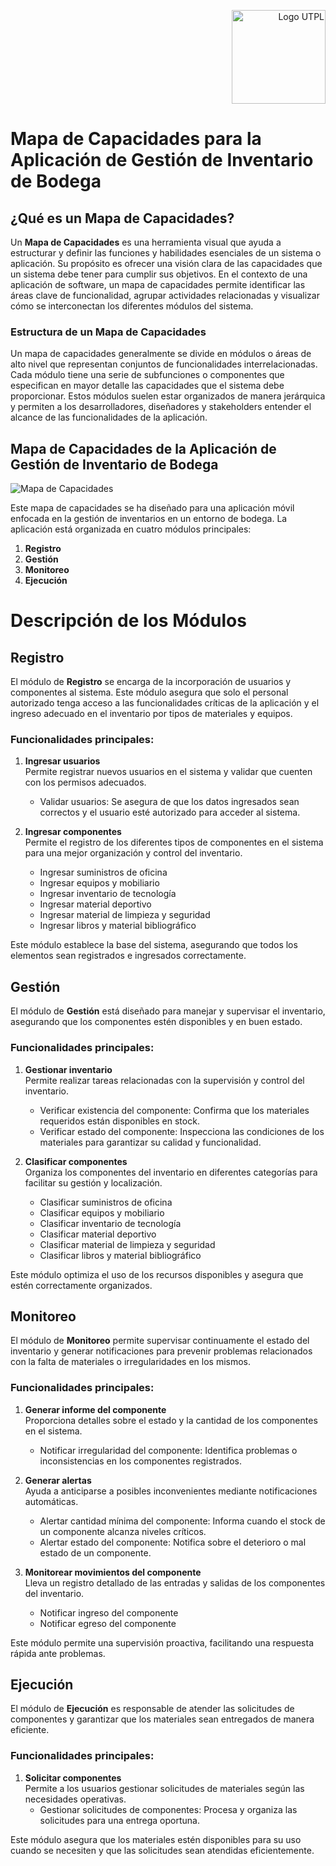 <p align="right">
  <img src="https://i.postimg.cc/13qQdqZs/utpllogo.png" alt="Logo UTPL" width="150"/>
</p>


# Mapa de Capacidades para la Aplicación de Gestión de Inventario de Bodega

## ¿Qué es un Mapa de Capacidades?

Un **Mapa de Capacidades** es una herramienta visual que ayuda a estructurar y definir las funciones y habilidades esenciales de un sistema o aplicación. Su propósito es ofrecer una visión clara de las capacidades que un sistema debe tener para cumplir sus objetivos. En el contexto de una aplicación de software, un mapa de capacidades permite identificar las áreas clave de funcionalidad, agrupar actividades relacionadas y visualizar cómo se interconectan los diferentes módulos del sistema.

### Estructura de un Mapa de Capacidades

Un mapa de capacidades generalmente se divide en módulos o áreas de alto nivel que representan conjuntos de funcionalidades interrelacionadas. Cada módulo tiene una serie de subfunciones o componentes que especifican en mayor detalle las capacidades que el sistema debe proporcionar. Estos módulos suelen estar organizados de manera jerárquica y permiten a los desarrolladores, diseñadores y stakeholders entender el alcance de las funcionalidades de la aplicación.

## Mapa de Capacidades de la Aplicación de Gestión de Inventario de Bodega
![Mapa de Capacidades](https://github.com/user-attachments/assets/af5824c8-48c3-4e3d-8c9c-3ac4c57d9af9)


Este mapa de capacidades se ha diseñado para una aplicación móvil enfocada en la gestión de inventarios en un entorno de bodega. La aplicación está organizada en cuatro módulos principales:

1. **Registro**
2. **Gestión**
3. **Monitoreo**
4. **Ejecución**

# Descripción de los Módulos

## Registro

El módulo de **Registro** se encarga de la incorporación de usuarios y componentes al sistema. Este módulo asegura que solo el personal autorizado tenga acceso a las funcionalidades críticas de la aplicación y el ingreso adecuado en el inventario por tipos de materiales y equipos.

### Funcionalidades principales:
1. **Ingresar usuarios**  
   Permite registrar nuevos usuarios en el sistema y validar que cuenten con los permisos adecuados.  
   - Validar usuarios: Se asegura de que los datos ingresados sean correctos y el usuario esté autorizado para acceder al sistema.  

2. **Ingresar componentes**  
   Permite el registro de los diferentes tipos de componentes en el sistema para una mejor organización y control del inventario.  
   - Ingresar suministros de oficina  
   - Ingresar equipos y mobiliario  
   - Ingresar inventario de tecnología  
   - Ingresar material deportivo  
   - Ingresar material de limpieza y seguridad  
   - Ingresar libros y material bibliográfico  

Este módulo establece la base del sistema, asegurando que todos los elementos sean registrados e ingresados correctamente.



## Gestión

El módulo de **Gestión** está diseñado para manejar y supervisar el inventario, asegurando que los componentes estén disponibles y en buen estado.

### Funcionalidades principales:
1. **Gestionar inventario**  
   Permite realizar tareas relacionadas con la supervisión y control del inventario.  
   - Verificar existencia del componente: Confirma que los materiales requeridos están disponibles en stock.  
   - Verificar estado del componente: Inspecciona las condiciones de los materiales para garantizar su calidad y funcionalidad.  

2. **Clasificar componentes**  
   Organiza los componentes del inventario en diferentes categorías para facilitar su gestión y localización.  
   - Clasificar suministros de oficina  
   - Clasificar equipos y mobiliario  
   - Clasificar inventario de tecnología  
   - Clasificar material deportivo  
   - Clasificar material de limpieza y seguridad  
   - Clasificar libros y material bibliográfico  

Este módulo optimiza el uso de los recursos disponibles y asegura que estén correctamente organizados.



## Monitoreo

El módulo de **Monitoreo** permite supervisar continuamente el estado del inventario y generar notificaciones para prevenir problemas relacionados con la falta de materiales o irregularidades en los mismos.

### Funcionalidades principales:
1. **Generar informe del componente**  
   Proporciona detalles sobre el estado y la cantidad de los componentes en el sistema.  
   - Notificar irregularidad del componente: Identifica problemas o inconsistencias en los componentes registrados.  

2. **Generar alertas**  
   Ayuda a anticiparse a posibles inconvenientes mediante notificaciones automáticas.  
   - Alertar cantidad mínima del componente: Informa cuando el stock de un componente alcanza niveles críticos.  
   - Alertar estado del componente: Notifica sobre el deterioro o mal estado de un componente.  

3. **Monitorear movimientos del componente**  
   Lleva un registro detallado de las entradas y salidas de los componentes del inventario.  
   - Notificar ingreso del componente  
   - Notificar egreso del componente  

Este módulo permite una supervisión proactiva, facilitando una respuesta rápida ante problemas.



## Ejecución

El módulo de **Ejecución** es responsable de atender las solicitudes de componentes y garantizar que los materiales sean entregados de manera eficiente.

### Funcionalidades principales:
1. **Solicitar componentes**  
   Permite a los usuarios gestionar solicitudes de materiales según las necesidades operativas.  
   - Gestionar solicitudes de componentes: Procesa y organiza las solicitudes para una entrega oportuna.  

Este módulo asegura que los materiales estén disponibles para su uso cuando se necesiten y que las solicitudes sean atendidas eficientemente.
